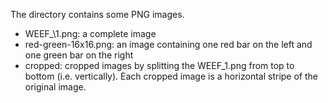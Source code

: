 The directory contains some PNG images.

* WEEF_\1.png: a complete image
* red-green-16x16.png: an image containing one red bar on the left and one green bar on the right
* cropped: cropped images by splitting the WEEF\_1.png from top to bottom (i.e. vertically). Each cropped image is a horizontal stripe of the original image.
